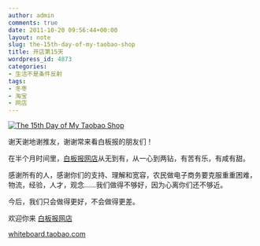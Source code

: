 ```yaml
---
author: admin
comments: true
date: 2011-10-20 09:56:44+00:00
layout: note
slug: the-15th-day-of-my-taobao-shop
title: 开店第15天
wordpress_id: 4873
categories:
- 生活不是条件反射
tags:
- 冬枣
- 淘宝
- 网店
---
```


[![The 15th Day of My Taobao Shop](http://farm7.static.flickr.com/6175/6262027043_2a6318e4a1.jpg)](http://www.flickr.com/photos/42121485@N00/6262027043)

谢天谢地谢推友，谢谢常来看白板报的朋友们！

在半个月时间里，[白板报网店](http://whiteboard.taobao.com)从无到有，从一心到两钻，有苦有乐，有咸有甜。

感谢所有的人，感谢你们的支持、理解和宽容，农民做电子商务要克服重重困难，物流，经验，人才，观念……我们做得不够好，因为心离你们还不够近。

今后，我们只会做得更好，不会做得更差。

欢迎你来 [白板报网店](http://whiteboard.taobao.com) 

[whiteboard.taobao.com](http://whiteboard.taobao.com)

